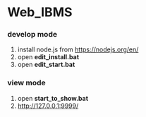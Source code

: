 # Web_IBMS

### develop mode
1. install node.js from https://nodejs.org/en/
2. open **edit_install.bat**
3. open **edit_start.bat**

### view mode
1. open **start_to_show.bat**
2. http://127.0.0.1:9999/
